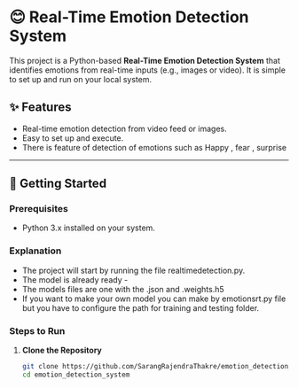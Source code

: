 # 😊 Real-Time Emotion Detection System  

This project is a Python-based **Real-Time Emotion Detection System** that identifies emotions from real-time inputs (e.g., images or video). It is simple to set up and run on your local system.

## ✨ Features  

- Real-time emotion detection from video feed or images.  
- Easy to set up and execute.  
- There is feature of detection of emotions such as Happy , fear , surprise 

---

## 🚀 Getting Started  

### Prerequisites  

- Python 3.x installed on your system.

### Explanation 
- The project will start by running the file realtimedetection.py.
- The model is already ready -
- The models files are one with the  .json and .weights.h5
- If you want to make your own  model you can make by emotionsrt.py file but you have to  configure the path for training and testing folder.


### Steps to Run  

1. **Clone the Repository**  
   ```bash  
   git clone https://github.com/SarangRajendraThakre/emotion_detection_system.git 
   cd emotion_detection_system 

